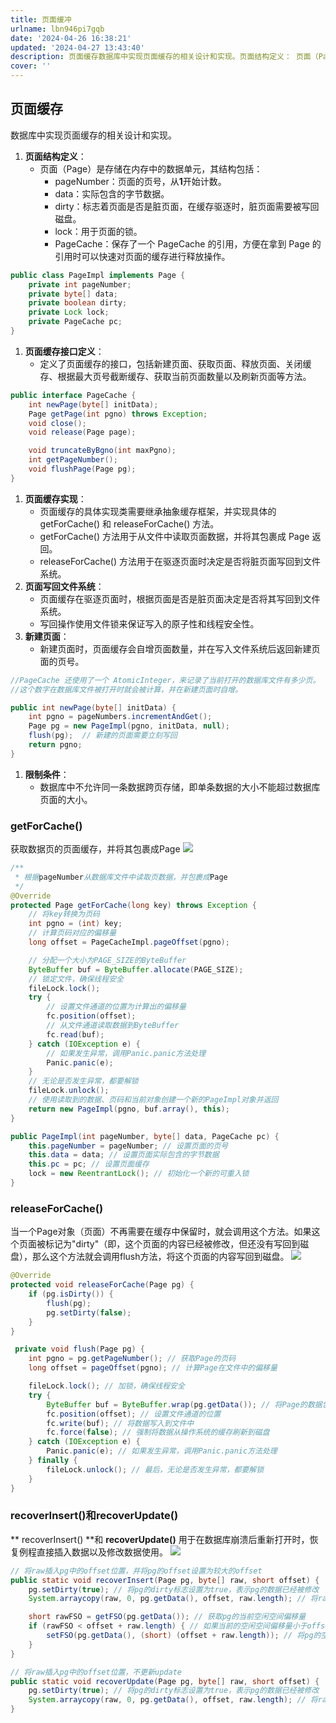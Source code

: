 ```yaml
---
title: 页面缓冲
urlname: lbn946pi7gqb
date: '2024-04-26 16:38:21'
updated: '2024-04-27 13:43:40'
description: 页面缓存数据库中实现页面缓存的相关设计和实现。页面结构定义： 页面（Page）是存储在内存中的数据单元，其结构包括： pageNumber：页面的页号，从1开始计数。data：实际包含的字节数据。dirty：标志着页面是否是脏页面，在缓存驱逐时，脏页面需要被写回磁盘。lock：用于页面的锁。P...
cover: ''
---
```

## 页面缓存
数据库中实现页面缓存的相关设计和实现。

1. **页面结构定义**： 
   - 页面（Page）是存储在内存中的数据单元，其结构包括： 
      - pageNumber：页面的页号，从**1**开始计数。
      - data：实际包含的字节数据。
      - dirty：标志着页面是否是脏页面，在缓存驱逐时，脏页面需要被写回磁盘。
      - lock：用于页面的锁。
      - PageCache：保存了一个 PageCache 的引用，方便在拿到 Page 的引用时可以快速对页面的缓存进行释放操作。
```java
public class PageImpl implements Page {
    private int pageNumber;
    private byte[] data;
    private boolean dirty;
    private Lock lock;
    private PageCache pc;
}
```

1. **页面缓存接口定义**： 
   - 定义了页面缓存的接口，包括新建页面、获取页面、释放页面、关闭缓存、根据最大页号截断缓存、获取当前页面数量以及刷新页面等方法。
```java
public interface PageCache {
    int newPage(byte[] initData);
    Page getPage(int pgno) throws Exception;
    void close();
    void release(Page page);

    void truncateByBgno(int maxPgno);
    int getPageNumber();
    void flushPage(Page pg);
}
```

1. **页面缓存实现**： 
   - 页面缓存的具体实现类需要继承抽象缓存框架，并实现具体的 getForCache() 和 releaseForCache() 方法。
   - getForCache() 方法用于从文件中读取页面数据，并将其包裹成 Page 返回。
   - releaseForCache() 方法用于在驱逐页面时决定是否将脏页面写回到文件系统。
2. **页面写回文件系统**： 
   - 页面缓存在驱逐页面时，根据页面是否是脏页面决定是否将其写回到文件系统。
   - 写回操作使用文件锁来保证写入的原子性和线程安全性。
3. **新建页面**： 
   - 新建页面时，页面缓存会自增页面数量，并在写入文件系统后返回新建页面的页号。
```java
//PageCache 还使用了一个 AtomicInteger，来记录了当前打开的数据库文件有多少页。
//这个数字在数据库文件被打开时就会被计算，并在新建页面时自增。

public int newPage(byte[] initData) {
    int pgno = pageNumbers.incrementAndGet();
    Page pg = new PageImpl(pgno, initData, null);
    flush(pg);  // 新建的页面需要立刻写回
    return pgno;
}
```

1. **限制条件**： 
   - 数据库中不允许同一条数据跨页存储，即单条数据的大小不能超过数据库页面的大小。
### getForCache()
获取数据页的页面缓存，并将其包裹成Page
![](https://cdn.nlark.com/yuque/0/2024/png/22796888/1713165755301-6eb6b650-8b09-4677-8057-627e0849e62b.png#averageHue=%23fdfdfd&clientId=u3e6a95dd-024a-4&from=paste&height=490&id=ud0b22544&originHeight=612&originWidth=672&originalType=binary&ratio=1.25&rotation=0&showTitle=false&size=34095&status=done&style=none&taskId=u4b516f5f-6c02-4f1e-8b32-2354d7f25ec&title=&width=537.6#averageHue=%23fdfdfd&from=url&id=gTK61&originHeight=612&originWidth=672&originalType=binary&ratio=1&rotation=0&showTitle=false&status=done&style=none&title=)
```java
/**
 * 根据pageNumber从数据库文件中读取页数据，并包裹成Page
 */
@Override
protected Page getForCache(long key) throws Exception {
    // 将key转换为页码
    int pgno = (int) key;
    // 计算页码对应的偏移量
    long offset = PageCacheImpl.pageOffset(pgno);

    // 分配一个大小为PAGE_SIZE的ByteBuffer
    ByteBuffer buf = ByteBuffer.allocate(PAGE_SIZE);
    // 锁定文件，确保线程安全
    fileLock.lock();
    try {
        // 设置文件通道的位置为计算出的偏移量
        fc.position(offset);
        // 从文件通道读取数据到ByteBuffer
        fc.read(buf);
    } catch (IOException e) {
        // 如果发生异常，调用Panic.panic方法处理
        Panic.panic(e);
    }
    // 无论是否发生异常，都要解锁
    fileLock.unlock();
    // 使用读取到的数据、页码和当前对象创建一个新的PageImpl对象并返回
    return new PageImpl(pgno, buf.array(), this);
}

public PageImpl(int pageNumber, byte[] data, PageCache pc) {
    this.pageNumber = pageNumber; // 设置页面的页号
    this.data = data; // 设置页面实际包含的字节数据
    this.pc = pc; // 设置页面缓存
    lock = new ReentrantLock(); // 初始化一个新的可重入锁
}
```
### releaseForCache()
当一个Page对象（页面）不再需要在缓存中保留时，就会调用这个方法。如果这个页面被标记为"dirty"（即，这个页面的内容已经被修改，但还没有写回到磁盘），那么这个方法就会调用flush方法，将这个页面的内容写回到磁盘。
![](https://cdn.nlark.com/yuque/0/2024/png/22796888/1713166407408-590af08c-77a8-447a-aa97-80ca2afc7d8c.png#averageHue=%23fdfcfc&clientId=u3e6a95dd-024a-4&from=paste&height=618&id=u3573fdcf&originHeight=772&originWidth=654&originalType=binary&ratio=1.25&rotation=0&showTitle=false&size=38408&status=done&style=none&taskId=u2505ce9f-99e4-42ef-b74f-5f0b4717e3a&title=&width=523.2#averageHue=%23fdfcfc&from=url&id=MdoDU&originHeight=772&originWidth=654&originalType=binary&ratio=1&rotation=0&showTitle=false&status=done&style=none&title=)
```java
@Override
protected void releaseForCache(Page pg) {
    if (pg.isDirty()) {
        flush(pg);
        pg.setDirty(false);
    }
}

 private void flush(Page pg) {
    int pgno = pg.getPageNumber(); // 获取Page的页码
    long offset = pageOffset(pgno); // 计算Page在文件中的偏移量

    fileLock.lock(); // 加锁，确保线程安全
    try {
        ByteBuffer buf = ByteBuffer.wrap(pg.getData()); // 将Page的数据包装成ByteBuffer
        fc.position(offset); // 设置文件通道的位置
        fc.write(buf); // 将数据写入到文件中
        fc.force(false); // 强制将数据从操作系统的缓存刷新到磁盘
    } catch (IOException e) {
        Panic.panic(e); // 如果发生异常，调用Panic.panic方法处理
    } finally {
        fileLock.unlock(); // 最后，无论是否发生异常，都要解锁
    }
}
```
### recoverInsert()和recoverUpdate()
** recoverInsert() **和 **recoverUpdate()** 用于在数据库崩溃后重新打开时，恢复例程直接插入数据以及修改数据使用。
![](https://cdn.nlark.com/yuque/0/2024/png/22796888/1713277470136-800305db-64d7-4362-9042-4cb0d47b5b9f.png#averageHue=%23fcfcfc&clientId=uce039b29-55b5-4&from=paste&height=827&id=u2f92985b&originHeight=1034&originWidth=987&originalType=binary&ratio=1.25&rotation=0&showTitle=false&size=72530&status=done&style=none&taskId=u8905495d-4482-459f-bf89-b9fbf0d4451&title=&width=789.6#averageHue=%23fcfcfc&from=url&id=wtcvO&originHeight=1034&originWidth=987&originalType=binary&ratio=1&rotation=0&showTitle=false&status=done&style=none&title=)
```java
// 将raw插入pg中的offset位置，并将pg的offset设置为较大的offset
public static void recoverInsert(Page pg, byte[] raw, short offset) {
    pg.setDirty(true); // 将pg的dirty标志设置为true，表示pg的数据已经被修改
    System.arraycopy(raw, 0, pg.getData(), offset, raw.length); // 将raw的数据复制到pg的数据中的offset位置

    short rawFSO = getFSO(pg.getData()); // 获取pg的当前空闲空间偏移量
    if (rawFSO < offset + raw.length) { // 如果当前的空闲空间偏移量小于offset + raw.length
        setFSO(pg.getData(), (short) (offset + raw.length)); // 将pg的空闲空间偏移量设置为offset + raw.length
    }
}

// 将raw插入pg中的offset位置，不更新update
public static void recoverUpdate(Page pg, byte[] raw, short offset) {
    pg.setDirty(true); // 将pg的dirty标志设置为true，表示pg的数据已经被修改
    System.arraycopy(raw, 0, pg.getData(), offset, raw.length); // 将raw的数据复制到pg的数据中的offset位置
}
```
